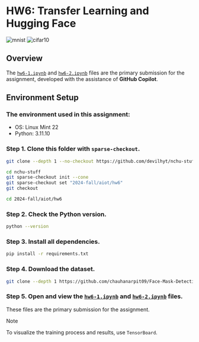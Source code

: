# HW6: Transfer Learning and Hugging Face

![mnist](image/mnist.png)
![cifar10](image/cifar10.png)

## Overview

The [`hw6-1.ipynb`](hw6-1.ipynb) and [`hw6-2.ipynb`](hw6-2.ipynb) files are the primary submission for the assignment, developed with the assistance of **GitHub Copilot**.


## Environment Setup

### The environment used in this assignment:
  - OS: Linux Mint 22
  - Python: 3.11.10

### Step 1. Clone this folder with `sparse-checkout`.
  ```bash
  git clone --depth 1 --no-checkout https://github.com/devilhyt/nchu-stuff.git

  cd nchu-stuff
  git sparse-checkout init --cone
  git sparse-checkout set "2024-fall/aiot/hw6"
  git checkout
  
  cd 2024-fall/aiot/hw6
  ```

### Step 2. Check the Python version.
  ```bash
  python --version
  ```
### Step 3. Install all dependencies.
  ```bash
  pip install -r requirements.txt
  ```
### Step 4. Download the dataset.
  ```bash
  git clone --depth 1 https://github.com/chauhanarpit09/Face-Mask-Detection-.git
  ```

### Step 5. Open and view the [`hw6-1.ipynb`](hw6-1.ipynb) and [`hw6-2.ipynb`](hw6-2.ipynb) files.
  These files are the primary submission for the assignment.

  > [!NOTE]
  > To visualize the training process and results, use `TensorBoard`.
